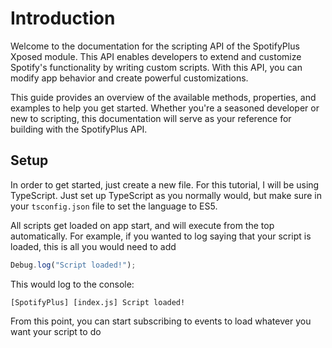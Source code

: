 # Introduction

Welcome to the documentation for the scripting API of the SpotifyPlus Xposed module. This API enables developers to extend and customize Spotify's functionality by writing custom scripts. With this API, you can modify app behavior and create powerful customizations.

This guide provides an overview of the available methods, properties, and examples to help you get started. Whether you're a seasoned developer or new to scripting, this documentation will serve as your reference for building with the SpotifyPlus API.

## Setup
In order to get started, just create a new file. For this tutorial, I will be using TypeScript. Just set up TypeScript as you normally would, but make sure in your `tsconfig.json` file to set the language to ES5. 

All scripts get loaded on app start, and will execute from the top automatically. For example, if you wanted to log saying that your script is loaded, this is all you would need to add

```typescript
Debug.log("Script loaded!");
```

This would log to the console:
```
[SpotifyPlus] [index.js] Script loaded!
```

From this point, you can start subscribing to events to load whatever you want your script to do
